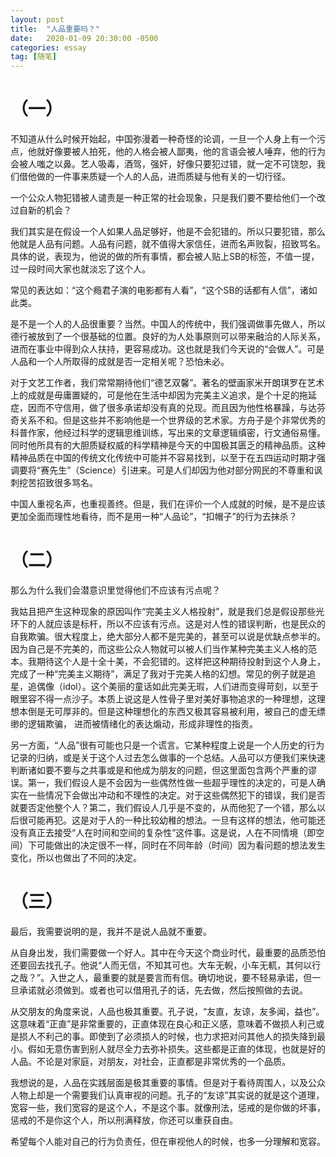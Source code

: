 ```yaml
---
layout: post
title:  "人品重要吗？"
date:   2020-01-09 20:30:00 -0500
categories: essay
tag: [随笔]
---
```


# （一）

不知道从什么时候开始起，中国弥漫着一种奇怪的论调，一旦一个人身上有一个污点，他就好像要被人拍死，他的人格会被人鄙夷，他的言语会被人唾弃，他的行为会被人嗤之以鼻。艺人吸毒，酒驾，强奸，好像只要犯过错，就一定不可饶恕，我们借他做的一件事来质疑一个人的人品，进而质疑与他有关的一切行径。

一个公众人物犯错被人谴责是一种正常的社会现象，只是我们要不要给他们一个改过自新的机会？

我们其实是在假设一个人如果人品足够好，他是不会犯错的。所以只要犯错，那么他就是人品有问题。人品有问题，就不值得大家信任，进而名声败裂，招致骂名。具体的说，表现为，他说的做的所有事情，都会被人贴上SB的标签，不值一提，过一段时间大家也就淡忘了这个人。

常见的表达如：“这个瘾君子演的电影都有人看”，“这个SB的话都有人信”，诸如此类。

是不是一个人的人品很重要？当然。中国人的传统中，我们强调做事先做人，所以德行被放到了一个很基础的位置。良好的为人处事原则可以带来融洽的人际关系，进而在事业中得到众人扶持，更容易成功。这也就是我们今天说的“会做人”。可是人品和一个人所取得的成就是否一定相关呢？恐怕未必。

对于文艺工作者，我们常常期待他们“德艺双馨”。著名的壁画家米开朗琪罗在艺术上的成就是毋庸置疑的，可是他在生活中却因为完美主义追求，是个十足的拖延症，因而不守信用，做了很多承诺却没有真的兑现。而且因为他性格暴躁，与达芬奇关系不和。但是这些并不影响他是一个世界级的艺术家。方舟子是个非常优秀的科普作家，他经过科学的逻辑思维训练，写出来的文章逻辑缜密，行文通俗易懂。同时他所具有的大胆质疑权威的科学精神是今天的中国极其匮乏的精神品质。这种精神品质在中国的传统文化传统中可能并不容易找到，以至于在五四运动时期才强调要将“赛先生”（Science）引进来。可是人们却因为他对部分网民的不尊重和讽刺挖苦招致很多骂名。

中国人重视名声，也重视善终。但是，我们在评价一个人成就的时候，是不是应该更加全面而理性地看待，而不是用一种“人品论”，“扣帽子”的行为去抹杀？

# （二）

那么为什么我们会潜意识里觉得他们不应该有污点呢？

我姑且把产生这种现象的原因叫作“完美主义人格投射”，就是我们总是假设那些光环下的人就应该是标杆，所以不应该有污点。这是对人性的错误判断，也是民众的自我欺骗。很大程度上，绝大部分人都不是完美的，甚至可以说是优缺点参半的。因为自己是不完美的，而这些公众人物就可以被人们当作某种完美主义人格的范本。我期待这个人是十全十美，不会犯错的。这样把这种期待投射到这个人身上，完成了一种“完美主义期待”，满足了我对于完美人格的幻想。常见的例子就是追星，追偶像（idol）。这个美丽的童话如此完美无瑕，人们进而变得苛刻，以至于眼里容不得一点沙子。本质上说这是人性骨子里对美好事物追求的一种理想，这理想本倒是无可厚非的。但是这种理想化的东西又极其容易被利用，被自己的虚无缥缈的逻辑欺骗， 进而被情绪化的表达煽动，形成非理性的指责。

另一方面，“人品”很有可能也只是一个谎言。它某种程度上说是一个人历史的行为记录的归纳，或是关于这个人过去怎么做事的一个总结。人品可以方便我们来快速判断诸如要不要与之共事或是和他成为朋友的问题，但这里面包含两个严重的谬误。第一，我们假设人是不会因为一些偶然性做一些超乎理性的决定的，可是人确实在一些情况下会做出冲动和不理性的决定。对于这些偶然犯下的错误，我们是否就要否定他整个人？第二，我们假设人几乎是不变的，从而他犯了一个错，那么以后很可能再犯。这是对于人的一种比较幼稚的想法。一旦有这样的想法，他可能还没有真正去接受“人在时间和空间的复杂性”这件事。这是说，人在不同情境（即空间）下可能做出的决定很不一样，同时在不同年龄（时间）因为看问题的想法发生变化，所以也做出了不同的决定。

# （三）

最后，我需要说明的是，我并不是说人品就不重要。

从自身出发，我们需要做一个好人。其中在今天这个商业时代，最重要的品质恐怕还要回去找孔子。他说“人而无信，不知其可也。大车无輗，小车无軏，其何以行之哉？”。入世之人，最重要的就是要言而有信。确切地说，要不轻易承诺，但一旦承诺就必须做到。或者也可以借用孔子的话，先去做，然后按照做的去说。

从交朋友的角度来说，人品也极其重要。孔子说，“友直，友谅，友多闻，益也”。这意味着“正直”是非常重要的，正直体现在良心和正义感，意味着不做损人利己或是损人不利己的事。即使到了必须损人的时候，也力求把对问其他人的损失降到最小。假如无意伤害到别人就尽全力去弥补损失。这些都是正直的体现，也就是好的人品。不论是对家庭，对朋友，对社会，正直都是非常优秀的一个品质。

我想说的是，人品在实践层面是极其重要的事情。但是对于看待周围人，以及公众人物上却是一个需要我们认真审视的问题。孔子的“友谅”其实说的就是这个道理，宽容一些，我们宽容的是这个人，不是这个事。就像刑法，惩戒的是你做的坏事，惩戒的不是你这个人，所以刑满释放，你还可以重获自由。

希望每个人能对自己的行为负责任，但在审视他人的时候，也多一分理解和宽容。

